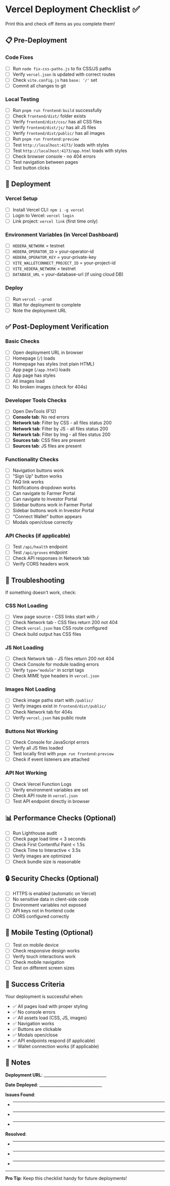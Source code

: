 # Vercel Deployment Checklist ✅

Print this and check off items as you complete them!

## 📋 Pre-Deployment

### Code Fixes
- [ ] Run `node fix-css-paths.js` to fix CSS/JS paths
- [ ] Verify `vercel.json` is updated with correct routes
- [ ] Check `vite.config.js` has `base: '/'` set
- [ ] Commit all changes to git

### Local Testing
- [ ] Run `pnpm run frontend:build` successfully
- [ ] Check `frontend/dist/` folder exists
- [ ] Verify `frontend/dist/css/` has all CSS files
- [ ] Verify `frontend/dist/js/` has all JS files
- [ ] Verify `frontend/dist/public/` has all images
- [ ] Run `pnpm run frontend:preview`
- [ ] Test `http://localhost:4173/` loads with styles
- [ ] Test `http://localhost:4173/app.html` loads with styles
- [ ] Check browser console - no 404 errors
- [ ] Test navigation between pages
- [ ] Test button clicks

## 🚀 Deployment

### Vercel Setup
- [ ] Install Vercel CLI: `npm i -g vercel`
- [ ] Login to Vercel: `vercel login`
- [ ] Link project: `vercel link` (first time only)

### Environment Variables (in Vercel Dashboard)
- [ ] `HEDERA_NETWORK` = testnet
- [ ] `HEDERA_OPERATOR_ID` = your-operator-id
- [ ] `HEDERA_OPERATOR_KEY` = your-private-key
- [ ] `VITE_WALLETCONNECT_PROJECT_ID` = your-project-id
- [ ] `VITE_HEDERA_NETWORK` = testnet
- [ ] `DATABASE_URL` = your-database-url (if using cloud DB)

### Deploy
- [ ] Run `vercel --prod`
- [ ] Wait for deployment to complete
- [ ] Note the deployment URL

## ✅ Post-Deployment Verification

### Basic Checks
- [ ] Open deployment URL in browser
- [ ] Homepage (`/`) loads
- [ ] Homepage has styles (not plain HTML)
- [ ] App page (`/app.html`) loads
- [ ] App page has styles
- [ ] All images load
- [ ] No broken images (check for 404s)

### Developer Tools Checks
- [ ] Open DevTools (F12)
- [ ] **Console tab**: No red errors
- [ ] **Network tab**: Filter by CSS - all files status 200
- [ ] **Network tab**: Filter by JS - all files status 200
- [ ] **Network tab**: Filter by Img - all files status 200
- [ ] **Sources tab**: CSS files are present
- [ ] **Sources tab**: JS files are present

### Functionality Checks
- [ ] Navigation buttons work
- [ ] "Sign Up" button works
- [ ] FAQ link works
- [ ] Notifications dropdown works
- [ ] Can navigate to Farmer Portal
- [ ] Can navigate to Investor Portal
- [ ] Sidebar buttons work in Farmer Portal
- [ ] Sidebar buttons work in Investor Portal
- [ ] "Connect Wallet" button appears
- [ ] Modals open/close correctly

### API Checks (if applicable)
- [ ] Test `/api/health` endpoint
- [ ] Test `/api/groves` endpoint
- [ ] Check API responses in Network tab
- [ ] Verify CORS headers work

## 🐛 Troubleshooting

If something doesn't work, check:

### CSS Not Loading
- [ ] View page source - CSS links start with `/`
- [ ] Check Network tab - CSS files return 200 not 404
- [ ] Check `vercel.json` has CSS route configured
- [ ] Check build output has CSS files

### JS Not Loading
- [ ] Check Network tab - JS files return 200 not 404
- [ ] Check Console for module loading errors
- [ ] Verify `type="module"` in script tags
- [ ] Check MIME type headers in `vercel.json`

### Images Not Loading
- [ ] Check image paths start with `/public/`
- [ ] Verify images exist in `frontend/dist/public/`
- [ ] Check Network tab for 404s
- [ ] Verify `vercel.json` has public route

### Buttons Not Working
- [ ] Check Console for JavaScript errors
- [ ] Verify all JS files loaded
- [ ] Test locally first with `pnpm run frontend:preview`
- [ ] Check if event listeners are attached

### API Not Working
- [ ] Check Vercel Function Logs
- [ ] Verify environment variables are set
- [ ] Check API route in `vercel.json`
- [ ] Test API endpoint directly in browser

## 📊 Performance Checks (Optional)

- [ ] Run Lighthouse audit
- [ ] Check page load time < 3 seconds
- [ ] Check First Contentful Paint < 1.5s
- [ ] Check Time to Interactive < 3.5s
- [ ] Verify images are optimized
- [ ] Check bundle size is reasonable

## 🔒 Security Checks (Optional)

- [ ] HTTPS is enabled (automatic on Vercel)
- [ ] No sensitive data in client-side code
- [ ] Environment variables not exposed
- [ ] API keys not in frontend code
- [ ] CORS configured correctly

## 📱 Mobile Testing (Optional)

- [ ] Test on mobile device
- [ ] Check responsive design works
- [ ] Verify touch interactions work
- [ ] Check mobile navigation
- [ ] Test on different screen sizes

## 🎉 Success Criteria

Your deployment is successful when:
- ✅ All pages load with proper styling
- ✅ No console errors
- ✅ All assets load (CSS, JS, images)
- ✅ Navigation works
- ✅ Buttons are clickable
- ✅ Modals open/close
- ✅ API endpoints respond (if applicable)
- ✅ Wallet connection works (if applicable)

## 📝 Notes

**Deployment URL**: _______________________________

**Date Deployed**: _______________________________

**Issues Found**: 
- _______________________________
- _______________________________
- _______________________________

**Resolved**: 
- _______________________________
- _______________________________
- _______________________________

---

**Pro Tip**: Keep this checklist handy for future deployments!
